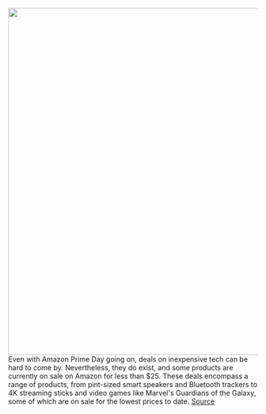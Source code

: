 <img src='https://cdn.vox-cdn.com/thumbor/K4CjCdm3o3sf6j5zyeeEsBD-gjU=/0x0:2050x1367/1200x800/filters:focal(861x520:1189x848)/cdn.vox-cdn.com/uploads/chorus_image/image/71103756/dseifert_201025_4263_0009.0.0.jpg' width='700px' /><br/>
Even with Amazon Prime Day going on, deals on inexpensive tech can be hard to come by. Nevertheless, they do exist, and some products are currently on sale on Amazon for less than $25. These deals encompass a range of products, from pint-sized smart speakers and Bluetooth trackers to 4K streaming sticks and video games like Marvel's Guardians of the Galaxy, some of which are on sale for the lowest prices to date.
<a href='https://www.theverge.com/23205454/amazon-prime-day-best-cheap-deals-under-25-2022'> Source <a/>